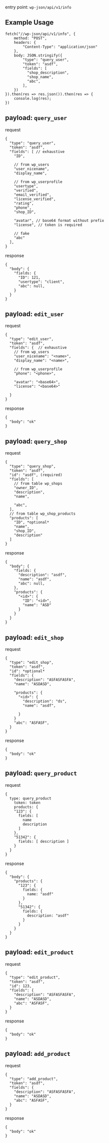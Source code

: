

<!--
mkdocs build && git add -A && git commit -m "update" && git push origin master
-->


[//]: # ( comment test  )



entry point: `wp-json/api/v1/info`

## Example Usage
```
fetch("//wp-json/api/v1/info", {
    method: "POST",
    headers: {
        "Content-Type": "application/json"
    },
    body: JSON.stringify({
        "type": "query_user",
        "token": "asdf",
        "fields": [
          "shop_description",
          "shop_name",
          "abc",
        ],
    })
}).then(res => res.json()).then(res => {
    console.log(res);
})
```


## payload: `query_user`
request
```
{
  "type": "query_user",
  "token": "asdf",
  "fields": [ // exhaustive
    "ID",

    // from wp_users
    "user_nicename",
    "display_name",

    // from wp_userprofile
    "usertype",
    "verified",
    "email_verified",
    "license_verified",
    "rating",
    "phone",
    "shop_ID",

    "avatar", // base64 format without prefix
    "license", // token is required

    // fake
    "abc"
  ],
}
```
response
```
{
  "body": {
    "fields: {
      "ID": 121,
      "usertype": "client",
      "abc": null,
    }
  }
}
```



## payload: `edit_user`
request
```
{
  "type": "edit_user",
  "token": "asdf",
  "fields": {  // exhaustive
    // from wp_users
    "user_nicename": "<name>",
    "display_name": "<name>",

    // from wp_userprofile
    "phone": "<phone>",

    "avatar": "<base64>",
    "license": "<base64>"
  
  }
}
```
response
```
{
  "body": "ok"
}
```



## payload: `query_shop`
request
```
{
  "type": "query_shop",
  "token": "asdf",
  "id": "asdf", (required)
  "fields": [
    // from table wp_shops
    "owner_ID",
    "description",
    "name",

    "abc",
  ],
  // from table wp_shop_products
  "products": [
    "ID", *optional*
    "name",
    "shop_ID",
    "description"
  ]
}
```
response
```
{
  "body": {
    "fields: {
      "description": "asdf",
      "name": "asdf",
      "abc": null,
    },
    "products": {
      "<id>": {
        "ID": "<id>",
        "name": "ASD"
      }
    }
  }
}
```



## payload: `edit_shop`
request
```
{
  "type": "edit_shop",
  "token": "asdf",
  "id": *optional*
  "fields": {
    "description": "ASFASFASFA",
    "name": "ASDASD",

    "products": {
      "<id>": {
        "description": "ds",
        "name": "asdf",

      }
    }
    "abc": "ASFASF",
  }
}
```
response
```
{
  "body": "ok"
}
```


## payload: `query_product`
request
```
{
  type: query_product
    token: token
    products: {
    "123": {
      fields: [
        name
        description
      ]
    },
    "51342": {
      fields: [ description ]
    }
  }
}
```

response
```
{
  "body": {
    "products": {
      "123": {
        fields: {
          name: "asdf"
        }
      },
      "51342": {
        fields: {
          description: "asdf"
        }
      }
    }
  }
}
```



## payload: `edit_product`
request
```
{
  "type": "edit_product",
  "token": "asdf",
  "id": 123,
  "fields": {
    "description": "ASFASFASFA",
    "name": "ASDASD",
    "abc": "ASFASF",
  }
}
```
response
```
{
  "body": "ok"
}
```


## payload: `add_product`
request
```
{
  "type": "add_product",
  "token": "asdf",
  "fields": {
    "description": "ASFASFASFA",
    "name": "ASDASD",
    "abc": "ASFASF",
  }
}
```
response
```
{
  "body": "ok"
}
```
